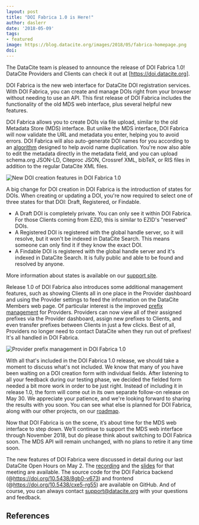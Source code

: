 ```yaml
---
layout: post
title: "DOI Fabrica 1.0 is Here!"
author: daslerr
date: '2018-05-09'
tags: 
- featured
image: https://blog.datacite.org/images/2018/05/fabrica-homepage.png
doi:
---
```


The DataCite team is pleased to announce the release of DOI Fabrica 1.0! DataCite Providers and Clients can check it out at [https://doi.datacite.org]. 

DOI Fabrica is the new web interface for DataCite DOI registration services. With DOI Fabrica, you can create and manage DOIs right from your browser without needing to use an API. This first release of DOI Fabrica includes the functionality of the old MDS web interface, plus several helpful new features. 

DOI Fabrica allows you to create DOIs via file upload, similar to the old Metadata Store (MDS) interface. But unlike the MDS interface, DOI Fabrica will now validate the URL and metadata you enter, helping you to avoid errors. DOI Fabrica will also auto-generate DOI names for you according to an [algorithm](https://github.com/datacite/base32-url) designed to help avoid name duplication. You're now also able to edit the metadata directly in the metadata field, and you can upload schema.org JSON-LD, Citeproc JSON, Crossref XML, bibTeX, or RIS files in addition to the regular DataCite XML files. 

![New DOI creation features in DOI Fabrica 1.0](/images/2018/05/fabrica-highlights.png)

A big change for DOI creation in DOI Fabrica is the introduction of states for DOIs. When creating or updating a DOI, you're now required to select one of three states for that DOI: Draft, Registered, or Findable. 
* A Draft DOI is completely private. You can only see it within DOI Fabrica. For those Clients coming from EZID, this is similar to EZID's "reserved" DOIs. 
* A Registered DOI is registered with the global handle server, so it will resolve, but it won't be indexed in DataCite Search. This means someone can only find it if they know the exact DOI. 
* A Findable DOI is registered with the global handle server and it's indexed in DataCite Search. It is fully public and able to be found and resolved by anyone. 

More information about states is available on our [support site](https://support.datacite.org/docs/about-states-in-datacite-doi-fabrica). 

Release 1.0 of DOI Fabrica also introduces some additional management features, such as showing Clients all in one place in the Provider dashboard and using the Provider settings to feed the information on the DataCite Members web page. Of particular interest is the improved [prefix management](https://support.datacite.org/docs/datacite-doi-fabrica-for-providers#section-provider-dashboard-prefixes) for Providers. Providers can now view all of their assigned prefixes via the Provider dashboard, assign new prefixes to Clients, and even transfer prefixes between Clients in just a few clicks. Best of all, Providers no longer need to contact DataCite when they run out of prefixes! It's all handled in DOI Fabrica. 

![Provider prefix management in DOI Fabrica 1.0](/images/2018/06/fabrica-prefixes.png)

With all that's included in the DOI Fabrica 1.0 release, we should take a moment to discuss what's not included. We know that many of you have been waiting on a DOI creation form with individual fields. After listening to all your feedback during our testing phase, we decided the fielded form needed a bit more work in order to be just right. Instead of including it in release 1.0, the form will come out in its own separate follow-on release on May 30. We appreciate your patience, and we're looking forward to sharing the results with you soon. You can see what else is planned for DOI Fabrica, along with our other projects, on our [roadmap](https://datacite.org/roadmap.html).

Now that DOI Fabrica is on the scene, it’s about time for the MDS web interface to step down. We’ll continue to support the MDS web interface through November 2018, but do please think about switching to DOI Fabrica soon. The MDS API will remain unchanged, with no plans to retire it any time soon. 

The new features of DOI Fabrica were discussed in detail during our last DataCite Open Hours on May 2. The [recording](https://tinyurl.com/y85zt7hf) and the [slides](https://tinyurl.com/yb9ddyrp) for that meeting are available. The source code for the DOI Fabrica backend (@https://doi.org/10.5438/8gb0-v673) and frontend (@https://doi.org/10.5438/cxe5-rg55) are available on GitHub. And of course, you can always contact [support@datacite.org](mailto:support@datacite.org) with your questions and feedback. 

## References
